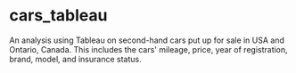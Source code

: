 # cars_tableau
An analysis using Tableau on second-hand cars put up for sale in USA and Ontario, Canada. This includes the cars' mileage, price, year of registration, brand, model, and insurance status.
